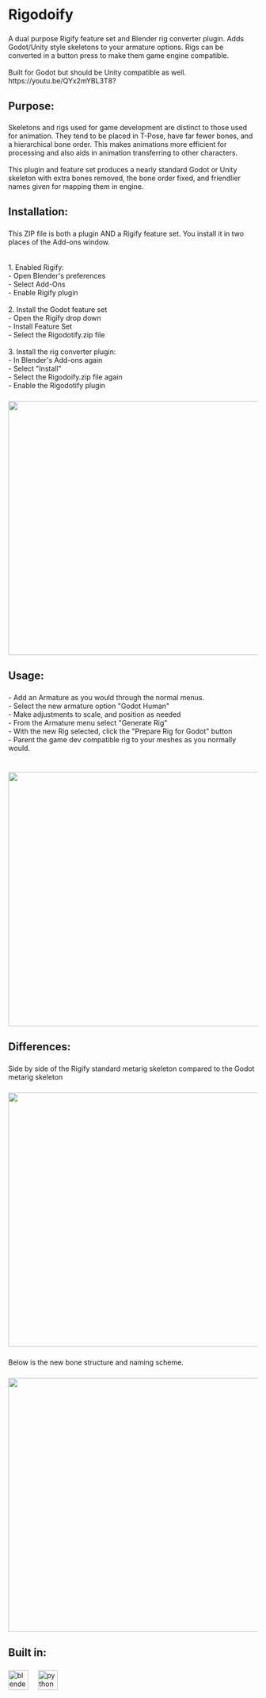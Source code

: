 <h1 align="left">Rigodoify</h1>

###

<p align="left">A dual purpose Rigify feature set and Blender rig converter plugin. Adds Godot/Unity style skeletons to your armature options. Rigs can be converted in a button press to make them game engine compatible.<br><br>Built for Godot but should be Unity compatible as well. https://youtu.be/QYx2mYBL3T8?</p>

###

<h2 align="left">Purpose:</h2>

###

<p align="left">Skeletons and rigs used for game development are distinct to those used for animation. They tend to be placed in T-Pose, have far fewer bones, and a hierarchical bone order. This makes animations more efficient for processing and also aids in animation transferring to other characters. <br><br>This plugin and feature set produces a nearly standard Godot or Unity skeleton with extra bones removed, the bone order fixed, and friendlier names given for mapping them in engine.</p>

###

<h2 align="left">Installation:</h2>

###

<p align="left">This ZIP file is both a plugin AND a Rigify feature set. You install it in two places of the Add-ons window.<br><br><br>1. Enabled Rigify:<br>- Open Blender's preferences<br>- Select Add-Ons<br>- Enable Rigify plugin<br><br>2. Install the Godot feature set<br>- Open the Rigify drop down<br>- Install Feature Set<br>- Select the Rigodotify.zip file<br><br>3. Install the rig converter plugin:<br>- In Blender's Add-ons again<br>- Select "Install"<br>- Select the Rigodoify.zip file again<br>- Enable the Rigodotify plugin</p>

###

<div align="center">
  <img height="512" src="https://github.com/catprisbrey/Rigodotify/blob/master/HowTo/install_plugin_and_featureset.gif?raw=true"  />
</div>

###

<h2 align="left">Usage:</h2>

###

<p align="left">- Add an Armature as you would through the normal menus.<br>- Select the new armature option "Godot Human"<br>- Make adjustments to scale, and position as needed<br>- From the Armature menu select "Generate Rig"<br>- With the new Rig selected, click the "Prepare Rig for Godot" button<br>- Parent the game dev compatible rig to your meshes as you normally would.</p>

###

<br clear="both">

<div align="center">
  <img height="512" src="https://github.com/catprisbrey/Rigodotify/blob/master/HowTo/metarig_and_rig.gif?raw=true"  />
</div>

###

<h2 align="left">Differences:</h2>

###

<p align="left">Side by side of the Rigify standard metarig skeleton compared to the Godot metarig skeleton</p>

###

<div align="center">
  <img height="512" src="https://github.com/catprisbrey/Rigodotify/blob/master/HowTo/metarig-differences.png?raw=true"  />
</div>

###

<p align="left">Below is the new bone structure and naming scheme.</p>

###

<div align="center">
  <img height="512" src="https://github.com/catprisbrey/Rigodotify/blob/master/HowTo/final-bone-structure.png?raw=true"  />
</div>

###

<h2 align="left">Built in:</h2>

###

<div align="left">
  <img src="https://cdn.jsdelivr.net/gh/devicons/devicon/icons/blender/blender-original.svg" height="40" alt="blender logo"  />
  <img width="12" />
  <img src="https://cdn.jsdelivr.net/gh/devicons/devicon/icons/python/python-original.svg" height="40" alt="python logo"  />
</div>

###
